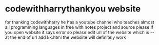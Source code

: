 # codewithharrythankyou website
for thanking codewithharry he has a youtube channel who teaches almost all programming languages in free with notes project and source 
please if you open website it says error so please edit url of the website which is --
at the end of url add kk.html 
the websiite will definitely work
